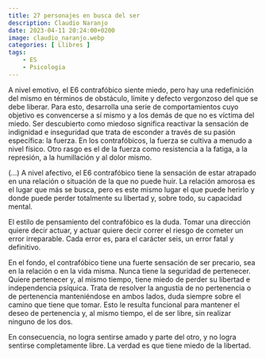 ```yaml
---
title: 27 personajes en busca del ser
description: Claudio Naranjo
date: 2023-04-11 20:24:00+0200
image: claudio_naranjo.webp
categories: [ Llibres ]
tags:
    - ES
    - Psicologia
---
```


A nivel emotivo, el E6 contrafóbico siente miedo, pero hay una redefinición del mismo en términos de obstáculo, límite y defec­to vergonzoso del que se debe liberar. Para esto, desarrolla una serie de comportamientos cuyo objetivo es convencerse a sí mismo y a los demás de que no es víctima del miedo. Ser descubierto como miedoso significa reactivar la sensación de indigni­dad e inseguridad que trata de esconder a través de su pasión específica: la fuerza. En los contrafóbicos, la fuerza se cultiva a menudo a nivel físico. Otro rasgo es el de la fuerza como resistencia a la fatiga, a la represión, a la humillación y al dolor mismo.

(...) A nivel afectivo, el E6 contrafóbico tiene la sensación de estar atrapado en una relación o situación de la que no puede huir. La relación amorosa es el lugar que más se busca, pero es este mismo lugar el que puede herirlo y donde puede perder totalmente su libertad y, sobre todo, su capacidad mental.

El estilo de pensamiento del contrafóbico es la duda. Tomar una dirección quiere decir actuar, y actuar quiere decir correr el riesgo de cometer un error irreparable. Cada error es, para el carácter seis, un error fatal y definitivo.

En el fondo, el contrafóbico tiene una fuerte sensación de ser precario, sea en la relación o en la vida misma. Nunca tiene la seguridad de pertenecer. Quiere pertenecer y, al mismo tiempo, tiene miedo de perder su libertad e independencia psíquica. Trata de resolver la angustia de no pertenencia o de pertenencia manteniéndose en ambos lados, duda siempre sobre el camino que tiene que tomar. Esto le resulta funcional para mantener el deseo de pertenencia y, al mismo tiempo, el de ser libre, sin realizar ninguno de los dos.

En consecuencia, no logra sentirse amado y parte del otro, y no logra sentirse completamente libre. La verdad es que tiene miedo de la libertad.
